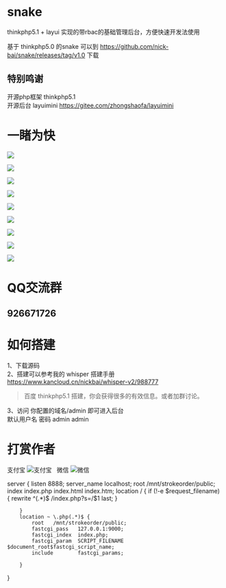 # snake
thinkphp5.1 + layui 实现的带rbac的基础管理后台，方便快速开发法使用

基于 thinkphp5.0 的snake 可以到 https://github.com/nick-bai/snake/releases/tag/v1.0 下载

## 特别鸣谢
开源php框架 thinkphp5.1  
开源后台  layuimini https://gitee.com/zhongshaofa/layuimini

# 一睹为快
![](./screenshoot/1.png) 

![](./screenshoot/2.png) 

![](./screenshoot/3.png) 

![](./screenshoot/4.png) 

![](./screenshoot/5.png) 

![](./screenshoot/6.png) 

![](./screenshoot/7.png) 

![](./screenshoot/8.png) 

![](./screenshoot/9.png) 

# QQ交流群
## 926671726 

# 如何搭建
1、下载源码   
2、搭建可以参考我的 whisper 搭建手册  
https://www.kancloud.cn/nickbai/whisper-v2/988777

> 百度 thinkphp5.1 搭建，你会获得很多的有效信息。或者加群讨论。
    
3、访问 你配置的域名/admin 即可进入后台    
默认用户名 密码  admin admin

# 打赏作者  
支付宝
![支付宝](https://images.gitee.com/uploads/images/2019/1012/215507_3f9aebe2_552304.png)  
微信
![微信](https://images.gitee.com/uploads/images/2019/1012/215507_3e868b0e_552304.png) 


server {
        listen        8888;
        server_name localhost;
        root   /mnt/strokeorder/public;
        index  index.php index.html index.htm;
        location / {
             if (!-e $request_filename) {
                rewrite  ^(.*)$  /index.php?s=/$1  last;
                 }

        }
        location ~ \.php(.*)$ {
            root   /mnt/strokeorder/public;
            fastcgi_pass   127.0.0.1:9000;
            fastcgi_index  index.php;
            fastcgi_param  SCRIPT_FILENAME  $document_root$fastcgi_script_name;
            include        fastcgi_params;

        }
}
